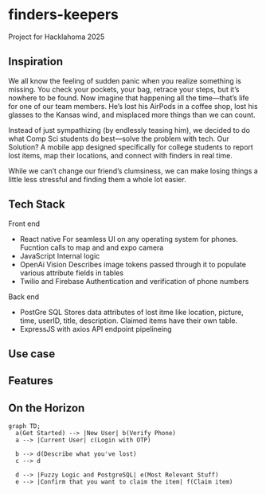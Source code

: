 # finders-keepers
Project for Hacklahoma 2025

## Inspiration
We all know the feeling of sudden panic when you realize something is missing. You check your pockets, your bag, retrace your steps, but it’s nowhere to be found. Now imagine that happening all the time—that’s life for one of our team members. He’s lost his AirPods in a coffee shop, lost his glasses to the Kansas wind, and misplaced more things than we can count.

Instead of just sympathizing (by endlessly teasing him), we decided to do what Comp Sci students do best—solve the problem with tech. Our Solution? A mobile app designed specifically for college students to report lost items, map their locations, and connect with finders in real time.

While we can’t change our friend’s clumsiness, we can make losing things a little less stressful and finding them a whole lot easier.
## Tech Stack
Front end
  - React native
      For seamless UI on any operating system for phones. Fucntion calls to
      map and and expo camera
  - JavaScript
      Internal logic
  - OpenAi Vision
      Describes image tokens passed through it to populate various
      attribute fields in tables
  - Twilio and Firebase
      Authentication and verification of phone numbers

Back end
  - PostGre SQL
      Stores data attributes of lost itme like location, picture, time, userID, title, description. Claimed items
      have their own table.
  - ExpressJS with axios
      API endpoint pipelineing


## Use case


## Features


## On the Horizon



```mermaid
graph TD;
  a(Get Started) --> |New User| b(Verify Phone)
  a --> |Current User| c(Login with OTP)

  b --> d(Describe what you've lost)
  c --> d

  d --> |Fuzzy Logic and PostgreSQL| e(Most Relevant Stuff)
  e --> |Confirm that you want to claim the item| f(Claim item)
```

